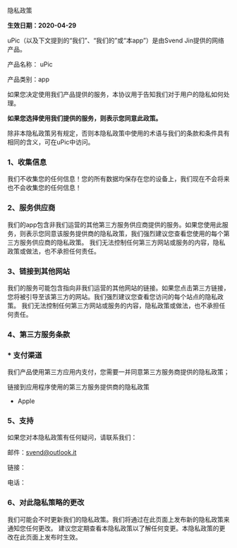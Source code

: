 隐私政策

**生效日期：2020-04-29**

uPic（以及下文提到的“我们”、“我们的”或“本app”）是由Svend Jin提供的网络产品。 

产品名称： uPic 

产品类别：app 

如果您决定使用我们产品提供的服务，本协议用于告知我们对于用户的隐私如何处理。

**如果您选择使用我们提供的服务，则表示您同意此政策。**

除非本隐私政策另有规定，否则本隐私政策中使用的术语与我们的条款和条件具有相同的含义，可在uPic中访问。

### 1、收集信息

我们不收集您的任何信息！您的所有数据均保存在您的设备上，我们现在不会将来也不会收集您的任何信息！

### 2、服务供应商

我们的app包含非我们运营的其他第三方服务供应商提供的服务。如果您使用此服务，则表示您同意该服务提供商的隐私政策，我们强烈建议您查看您使用的每个第三方服务供应商的隐私政策。 我们无法控制任何第三方网站或服务的内容，隐私政策或做法，也不承担任何责任。

### 3、链接到其他网站

我们的服务可能包含指向非我们运营的其他网站的链接。如果您点击第三方链接，您将被引导至该第三方的网站。我们强烈建议您查看您访问的每个站点的隐私政策。 我们无法控制任何第三方网站或服务的内容，隐私政策或做法，也不承担任何责任。

### 4、第三方服务条款

### * 支付渠道

我们产品使用第三方应用内支付，您需要一并同意第三方服务商提供的隐私政策； 

链接到应用程序使用的第三方服务提供商的隐私政策

- Apple

### 5、支持

如果您对本隐私政策有任何疑问，请联系我们： 

邮件：[svend@outlook.it](mailto:svend@outlook.it)

链接： 

电话：

### 6、对此隐私策略的更改

我们可能会不时更新我们的隐私政策。我们将通过在此页面上发布新的隐私政策来通知您任何更改。 建议您定期查看本隐私政策以了解任何变更。本隐私政策的更改在此页面上发布时生效。
